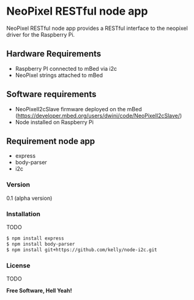 # NeoPixel RESTful node app

NeoPixel RESTful node app provides a RESTful interface to the neopixel driver for the Raspberry Pi.

## Hardware Requirements

- Raspberry PI connected to mBed via i2c
- NeoPixel strings attached to mBed

## Software requirements
- NeoPixelI2cSlave firmware deployed on the mBed (https://developer.mbed.org/users/dwini/code/NeoPixelI2cSlave/)
- Node installed on Raspberry Pi

## Requirement node app
- express
- body-parser
- i2c

### Version
0.1 (alpha version)

### Installation

TODO

```sh
$ npm install express
$ npm install body-parser
$ npm install git+https://github.com/kelly/node-i2c.git
```

### License
TODO

**Free Software, Hell Yeah!**

